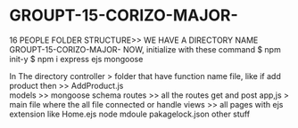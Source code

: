 # GROUPT-15-CORIZO-MAJOR-
16 PEOPLE 
FOLDER STRUCTURE>> 
WE HAVE A DIRECTORY NAME 
         GROUPT-15-CORIZO-MAJOR-
              NOW, initialize with these command
                 $ npm init-y
                 $ npm i express ejs mongoose

In The directory 
    controller > folder that have function name file, like if add product then >> AddProduct.js  
    models >> mongoose schema
    routes >>  all the routes get and post 
    app,js > main file where the all file connected or handle 
    views >> all pages with ejs extension like Home.ejs
    node mdoule 
    pakagelock.json 
    other stuff 
                 
